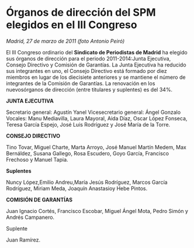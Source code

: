 # Órganos de dirección del SPM elegidos en el III Congreso

*Madrid, 27 de marzo de 2011 (foto Antonio Peiró)*

El III Congreso ordinario del **Sindicato de Periodistas de Madrid** ha elegido sus órganos de dirección para el periodo 2011-2014:Junta Ejecutiva, Consejo Directivo y Comisión de Garantías. La Junta Ejecutiva ha reducido sus integrantes en uno, el Consejo Directivo está formado por diez miembros en lugar de los diecisiete anteriores y se mantiene el número de integrantes de la Comisión de Garantías. La renovación en los nuevosórganos de dirección (entre titulares y suplentes) es del 34%.

**JUNTA EJECUTIVA**

Secretario general: Agustín Yanel
Vicesecretario general: Ángel Gonzalo
Vocales: Manu Mediavilla, Laura Mayoral, Aida Díaz, Oscar López Fonseca, Teresa García Espejo, José Luis Rodríguez y José María de la Torre.

**CONSEJO DIRECTIVO**

Tino Tovar, Miguel Charte, Marta Arroyo, José Manuel Martín Medem, Max Bernáldez, Susana Gallego, Rosa Escudero, Goyo García, Francisco Frechoso y Manuel Tapia.

**Suplentes**

Nuncy López,Emilio Andreu,María Jesús Rodríguez, Marcos García Rodríguez, Miriam Meda, Joaquín Anastasioy Hebe Pintos.

**COMISIÓN DE GARANTÍAS**

Juan Ignacio Cortés, Francisco Escobar, Miguel Ángel Mota, Pedro Simón y Andrés Campanero.

Suplente

Juan Ramírez.
